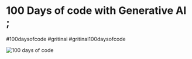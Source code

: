 # 100 Days of code with Generative AI ;

#100daysofcode #gritinai #gritinai100daysofcode

![100 days of code](/Images/100DOC.jpg)
